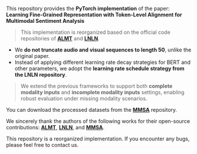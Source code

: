 This repository provides the **PyTorch implementation** of the paper:
**Learning Fine-Grained Representation with Token-Level Alignment for Multimodal Sentiment Analysis**


> This implementation is reorganized based on the official code repositories of **[ALMT](https://github.com/AIM3-RUC/ALMT)** and **[LNLN](https://github.com/AIM3-RUC/LNLN)**. 
- We **do not truncate audio and visual sequences to length 50**, unlike the original paper.
- Instead of applying different learning rate decay strategies for BERT and other parameters, we adopt the **learning rate schedule strategy from the LNLN  repository**.

> We extend the previous frameworks to support both **complete modality inputs** and **incomplete modality inputs** settings, enabling robust evaluation under missing modality scenarios.


You can download the processed datasets from the **[MMSA](https://github.com/thuiar/MMSA)** repository.

We sincerely thank the authors of the following works for their open-source contributions: 
[**ALMT**](https://github.com/Haoyu-ha/ALMT), 
[**LNLN**](https://github.com/Haoyu-ha/LNLN), and 
[**MMSA**](https://github.com/thuiar/MMSA).

This repository is a reorganized implementation. If you encounter any bugs, please feel free to contact us.


